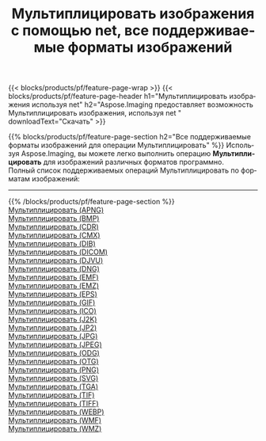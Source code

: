 ﻿---
title: Мультиплицировать изображения с помощью net, все поддерживаемые форматы изображений 
weight: 3920
url: /ru/net/cartoonify 
lang: ru
langdirlevel: 2
locales: zh-hans,ja,it,ru,de,es,fr,nl,id,lt,pl,pt,vi,tr,ko,zh-hant,ar,hi,th,sv,cs,uk,he
description: Используя Aspose.Imaging, вы можете легко Мультиплицировать изображения используя net
---

{{< blocks/products/pf/feature-page-wrap >}}
{{< blocks/products/pf/feature-page-header h1="Мультиплицировать изображения используя net" h2="Aspose.Imaging предоставляет возможность Мультиплицировать изображения, используя net " downloadText="Скачать" >}}


{{% blocks/products/pf/feature-page-section  h2="Все поддерживаемые форматы изображений для операции Мультиплицировать" %}}
Используя Aspose.Imaging, вы можете легко выполнить операцию **Мультиплицировать** для изображений различных форматов программно.
<br/>
Полный список поддерживаемых операций Мультиплицировать по форматам изображений:
<hr/>
{{% /blocks/products/pf/feature-page-section %}}
<div class="container-fluid productfamilypage bg-gray">
    <div class="convertypes bg-gray agp-content section">
        <div class="container">
		<div class="row other-converters">
		    <div class='col-md-2 other-converter remove-lp remove-rp'><a href="/imaging/ru/net/cartoonify/apng" >Мультиплицировать (APNG)</a></div><div class='col-md-2 other-converter remove-lp remove-rp'><a href="/imaging/ru/net/cartoonify/bmp" >Мультиплицировать (BMP)</a></div><div class='col-md-2 other-converter remove-lp remove-rp'><a href="/imaging/ru/net/cartoonify/cdr" >Мультиплицировать (CDR)</a></div><div class='col-md-2 other-converter remove-lp remove-rp'><a href="/imaging/ru/net/cartoonify/cmx" >Мультиплицировать (CMX)</a></div><div class='col-md-2 other-converter remove-lp remove-rp'><a href="/imaging/ru/net/cartoonify/dib" >Мультиплицировать (DIB)</a></div><div class='col-md-2 other-converter remove-lp remove-rp'><a href="/imaging/ru/net/cartoonify/dicom" >Мультиплицировать (DICOM)</a></div><div class='col-md-2 other-converter remove-lp remove-rp'><a href="/imaging/ru/net/cartoonify/djvu" >Мультиплицировать (DJVU)</a></div><div class='col-md-2 other-converter remove-lp remove-rp'><a href="/imaging/ru/net/cartoonify/dng" >Мультиплицировать (DNG)</a></div><div class='col-md-2 other-converter remove-lp remove-rp'><a href="/imaging/ru/net/cartoonify/emf" >Мультиплицировать (EMF)</a></div><div class='col-md-2 other-converter remove-lp remove-rp'><a href="/imaging/ru/net/cartoonify/emz" >Мультиплицировать (EMZ)</a></div><div class='col-md-2 other-converter remove-lp remove-rp'><a href="/imaging/ru/net/cartoonify/eps" >Мультиплицировать (EPS)</a></div><div class='col-md-2 other-converter remove-lp remove-rp'><a href="/imaging/ru/net/cartoonify/gif" >Мультиплицировать (GIF)</a></div><div class='col-md-2 other-converter remove-lp remove-rp'><a href="/imaging/ru/net/cartoonify/ico" >Мультиплицировать (ICO)</a></div><div class='col-md-2 other-converter remove-lp remove-rp'><a href="/imaging/ru/net/cartoonify/j2k" >Мультиплицировать (J2K)</a></div><div class='col-md-2 other-converter remove-lp remove-rp'><a href="/imaging/ru/net/cartoonify/jp2" >Мультиплицировать (JP2)</a></div><div class='col-md-2 other-converter remove-lp remove-rp'><a href="/imaging/ru/net/cartoonify/jpg" >Мультиплицировать (JPG)</a></div><div class='col-md-2 other-converter remove-lp remove-rp'><a href="/imaging/ru/net/cartoonify/jpeg" >Мультиплицировать (JPEG)</a></div><div class='col-md-2 other-converter remove-lp remove-rp'><a href="/imaging/ru/net/cartoonify/odg" >Мультиплицировать (ODG)</a></div><div class='col-md-2 other-converter remove-lp remove-rp'><a href="/imaging/ru/net/cartoonify/otg" >Мультиплицировать (OTG)</a></div><div class='col-md-2 other-converter remove-lp remove-rp'><a href="/imaging/ru/net/cartoonify/png" >Мультиплицировать (PNG)</a></div><div class='col-md-2 other-converter remove-lp remove-rp'><a href="/imaging/ru/net/cartoonify/svg" >Мультиплицировать (SVG)</a></div><div class='col-md-2 other-converter remove-lp remove-rp'><a href="/imaging/ru/net/cartoonify/tga" >Мультиплицировать (TGA)</a></div><div class='col-md-2 other-converter remove-lp remove-rp'><a href="/imaging/ru/net/cartoonify/tif" >Мультиплицировать (TIF)</a></div><div class='col-md-2 other-converter remove-lp remove-rp'><a href="/imaging/ru/net/cartoonify/tiff" >Мультиплицировать (TIFF)</a></div><div class='col-md-2 other-converter remove-lp remove-rp'><a href="/imaging/ru/net/cartoonify/webp" >Мультиплицировать (WEBP)</a></div><div class='col-md-2 other-converter remove-lp remove-rp'><a href="/imaging/ru/net/cartoonify/wmf" >Мультиплицировать (WMF)</a></div><div class='col-md-2 other-converter remove-lp remove-rp'><a href="/imaging/ru/net/cartoonify/wmz" >Мультиплицировать (WMZ)</a></div>
                </div>
        </div>
    </div>
</div>
<br/>
